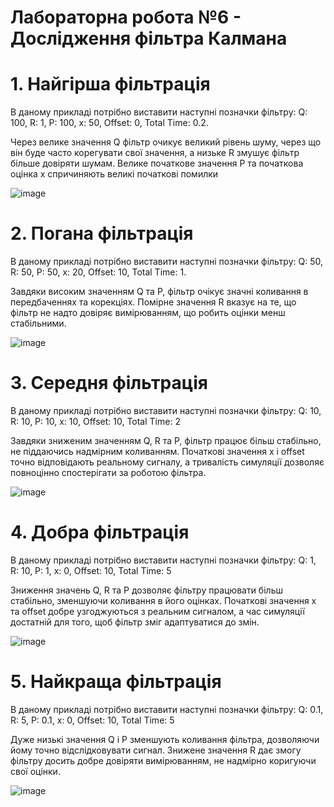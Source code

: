# Лабораторна робота №6 - Дослідження фільтра Калмана

# 1. Найгірша фільтрація
В даному прикладі потрібно виставити наступні позначки фільтру: Q: 100, R: 1, P: 100, x: 50, Offset: 0, Total Time: 0.2.

Через велике значення Q фільтр очикує великий рівень шуму, через що він буде часто корегувати свої значення, а низьке  R змушує фільтр більше довіряти шумам. Велике початкове значення P та початкова оцінка x спричиняють великі початкові помилки

![image](https://github.com/user-attachments/assets/f9045684-c46b-4f81-b32a-a4902a1c71c8)

# 2. Погана фільтрація
В даному прикладі потрібно виставити наступні позначки фільтру: Q: 50, R: 50, P: 50, x: 20, Offset: 10, Total Time: 1. 

Завдяки високим значенням Q та P, фільтр очікує значні коливання в передбаченнях та корекціях. Помірне значення R вказує на те, що фільтр не надто довіряє вимірюванням, що робить оцінки менш стабільними.

![image](https://github.com/user-attachments/assets/a6437d42-db8f-44eb-9512-5e6acfa04436)

# 3. Середня фільтрація
В даному прикладі потрібно виставити наступні позначки фільтру: Q: 10, R: 10, P: 10, x: 10, Offset: 10, Total Time: 2

Завдяки зниженим значенням Q, R та P, фільтр працює більш стабільно, не піддаючись надмірним коливанням. Початкові значення x і offset точно відповідають реальному сигналу, а тривалість симуляції дозволяє повноцінно спостерігати за роботою фільтра.

![image](https://github.com/user-attachments/assets/e827b8ca-af2f-4d7b-afeb-19503d72f473)


# 4. Добра фільтрація
В даному прикладі потрібно виставити наступні позначки фільтру: Q: 1, R: 10, P: 1, x: 0, Offset: 10, Total Time: 5

Зниження значень Q, R та P дозволяє фільтру працювати більш стабільно, зменшуючи коливання в його оцінках. Початкові значення x та offset добре узгоджуються з реальним сигналом, а час симуляції достатній для того, щоб фільтр зміг адаптуватися до змін.

![image](https://github.com/user-attachments/assets/264b1dd5-a8a1-438e-ac37-3da01c5d0694)

# 5. Найкраща фільтрація
В даному прикладі потрібно виставити наступні позначки фільтру: Q: 0.1, R: 5, P: 0.1, x: 0, Offset: 10, Total Time: 5

Дуже низькі значення Q і P зменшують коливання фільтра, дозволяючи йому точно відслідковувати сигнал. Знижене значення R дає змогу фільтру досить добре довіряти вимірюванням, не надмірно коригуючи свої оцінки.

![image](https://github.com/user-attachments/assets/b5221ef1-c080-4802-86cf-0715357538e6)
